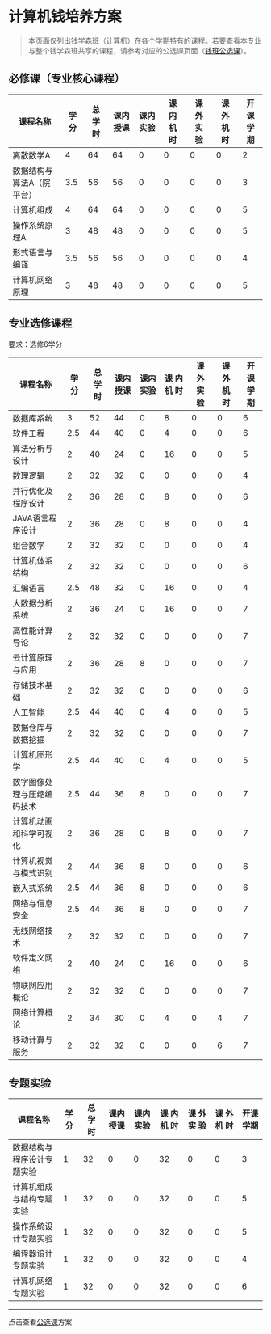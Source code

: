 # 计算机钱培养方案
> 本页面仅列出钱学森班（计算机）在各个学期特有的课程。若要查看本专业与整个钱学森班共享的课程，请参考对应的公选课页面（[钱班公选课](/program/qianxuesen)）。



## 必修课（专业核心课程）

| **课程名称**              | **学**         **分** | **总**    **学**    **时** | **课内**    **授课** | **课内**    **实验** | **课**    **内**    **机**    **时** | **课**    **外**    **实**    **验** | **课**    **外**    **机**    **时** | **开课学期** |
| ------------------------- | --------------------- | -------------------------- | -------------------- | -------------------- | ------------------------------------ | ------------------------------------ | ------------------------------------ | ------------ |
| 离散数学A                 | 4                     | 64                         | 64                   | 0                    | 0                                    | 0                                    | 0                                    | 2            |
| 数据结构与算法A（院平台） | 3.5                   | 56                         | 56                   | 0                    | 0                                    | 0                                    | 0                                    | 3            |
| 计算机组成                | 4                     | 64                         | 64                   | 0                    | 0                                    | 0                                    | 0                                    | 5            |
| 操作系统原理A             | 3                     | 48                         | 48                   | 0                    | 0                                    | 0                                    | 0                                    | 5            |
| 形式语言与编译            | 3.5                   | 56                         | 56                   | 0                    | 0                                    | 0                                    | 0                                    | 4            |
| 计算机网络原理            | 3                     | 48                         | 48                   | 0                    | 0                                    | 0                                    | 0                                    | 5            |





## 专业选修课程

要求：选修6学分

| **课程名称**               | **学**         **分** | **总**    **学**    **时** | **课内**    **授课** | **课内**    **实验** | **课**    **内**    **机**    **时** | **课**    **外**    **实**    **验** | **课**    **外**    **机**    **时** | **开课学期** |
| -------------------------- | --------------------- | -------------------------- | -------------------- | -------------------- | ------------------------------------ | ------------------------------------ | ------------------------------------ | ------------ |
| 数据库系统                 | 3                     | 52                         | 44                   | 0                    | 8                                    | 0                                    | 0                                    | 6            |
| 软件工程                   | 2.5                   | 44                         | 40                   | 0                    | 4                                    | 0                                    | 0                                    | 6            |
| 算法分析与设计             | 2                     | 40                         | 24                   | 0                    | 16                                   | 0                                    | 0                                    | 5            |
| 数理逻辑                   | 2                     | 32                         | 32                   | 0                    | 0                                    | 0                                    | 0                                    | 4            |
| 并行优化及程序设计         | 2                     | 36                         | 28                   | 0                    | 8                                    | 0                                    | 0                                    | 6            |
| JAVA语言程序设计           | 2                     | 36                         | 28                   | 0                    | 8                                    | 0                                    | 0                                    | 4            |
| 组合数学                   | 2                     | 32                         | 32                   | 0                    | 0                                    | 0                                    | 0                                    | 4            |
| 计算机体系结构             | 2                     | 32                         | 32                   | 0                    | 0                                    | 0                                    | 0                                    | 6            |
| 汇编语言                   | 2.5                   | 48                         | 32                   | 0                    | 16                                   | 0                                    | 0                                    | 4            |
| 大数据分析系统             | 2                     | 36                         | 24                   | 0                    | 16                                   | 0                                    | 0                                    | 7            |
| 高性能计算导论             | 2                     | 32                         | 32                   | 0                    | 0                                    | 0                                    | 0                                    | 7            |
| 云计算原理与应用           | 2                     | 36                         | 28                   | 8                    | 0                                    | 0                                    | 0                                    | 7            |
| 存储技术基础               | 2                     | 32                         | 32                   | 0                    | 0                                    | 0                                    | 0                                    | 6            |
| 人工智能                   | 2.5                   | 44                         | 40                   | 0                    | 4                                    | 0                                    | 0                                    | 5            |
| 数据仓库与数据挖掘         | 2                     | 32                         | 32                   | 0                    | 0                                    | 0                                    | 0                                    | 7            |
| 计算机图形学               | 2.5                   | 44                         | 40                   | 0                    | 4                                    | 0                                    | 0                                    | 5            |
| 数字图像处理与压缩编码技术 | 2.5                   | 44                         | 36                   | 8                    | 0                                    | 0                                    | 0                                    | 7            |
| 计算机动画和科学可视化     | 2                     | 36                         | 28                   | 0                    | 8                                    | 0                                    | 0                                    | 7            |
| 计算机视觉与模式识别       | 2                     | 44                         | 36                   | 8                    | 0                                    | 0                                    | 0                                    | 6            |
| 嵌入式系统                 | 2.5                   | 44                         | 36                   | 8                    | 0                                    | 0                                    | 0                                    | 6            |
| 网络与信息安全             | 2.5                   | 44                         | 36                   | 8                    | 0                                    | 0                                    | 0                                    | 7            |
| 无线网络技术               | 2                     | 32                         | 32                   | 0                    | 0                                    | 0                                    | 0                                    | 7            |
| 软件定义网络               | 2                     | 40                         | 24                   | 0                    | 16                                   | 0                                    | 0                                    | 6            |
| 物联网应用概论             | 2                     | 32                         | 32                   | 0                    | 0                                    | 0                                    | 0                                    | 7            |
| 网络计算概论               | 2                     | 34                         | 30                   | 0                    | 4                                    | 0                                    | 4                                    | 7            |
| 移动计算与服务             | 2                     | 32                         | 32                   | 0                    | 0                                    | 0                                    | 6                                    | 7            |

## 专题实验



| **课程名称**               | **学**         **分** | **总**    **学**    **时** | **课内**    **授课** | **课内**    **实验** | **课**    **内**    **机**    **时** | **课**    **外**    **实**    **验** | **课**    **外**    **机**    **时** | **开课学期** |
| -------------------------- | --------------------- | -------------------------- | -------------------- | -------------------- | ------------------------------------ | ------------------------------------ | ------------------------------------ | ------------ |
| 数据结构与程序设计专题实验 | 1                     | 32                         | 0                    | 0                    | 32                                   | 0                                    | 0                                    | 3            |
| 计算机组成与结构专题实验   | 1                     | 32                         | 0                    | 0                    | 32                                   | 0                                    | 0                                    | 5            |
| 操作系统设计专题实验       | 1                     | 32                         | 0                    | 0                    | 32                                   | 0                                    | 0                                    | 5            |
| 编译器设计专题实验         | 1                     | 32                         | 0                    | 0                    | 32                                   | 0                                    | 0                                    | 4            |
| 计算机网络专题实验         | 1                     | 32                         | 0                    | 0                    | 32                                   | 0                                    | 0                                    | 6            |







---



点击查看[公选课](/program/qianxuesen)方案